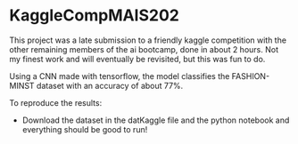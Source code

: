 # KaggleCompMAIS202

This project was a late submission to a friendly kaggle competition with the other remaining members of the ai bootcamp, done in about 2 hours. Not my finest work and will eventually be revisited, but this was fun to do.

Using a CNN made with tensorflow, the model classifies the FASHION-MINST dataset with an accuracy of about 77%. 

To reproduce the results:
* Download the dataset in the datKaggle file and the python notebook and everything should be good to run!
